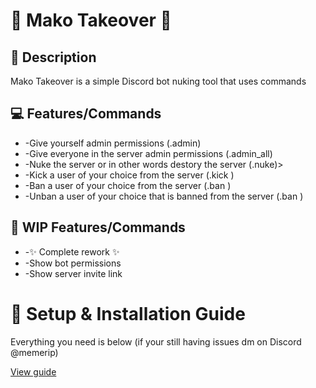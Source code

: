 # 🦈 Mako Takeover 🦈

## 📰 Description
<P>Mako Takeover is a simple Discord bot nuking tool that uses commands</P>

## 💻 Features/Commands
<ul>
  <li>-Give yourself admin permissions (.admin)</li>
  <li>-Give everyone in the server admin permissions (.admin_all)</li>
  <li>-Nuke the server or in other words destory the server (.nuke)></li>
  <li>-Kick a user of your choice from the server (.kick <user>)</li>
  <li>-Ban a user of your choice from the server (.ban <user>)</li>
  <li>-Unban a user of your choice that is banned from the server (.ban <user>)</li>
</ul>

## 🔧 WIP Features/Commands
<ul>
  <li>-✨ Complete rework ✨</li>
  <li>-Show bot permissions</li>
  <li>-Show server invite link</li>
</ul>

# 📝 Setup & Installation Guide
<p>Everything you need is below (if your still having issues dm on Discord @memerip)</p>
<a href="https://github.com/Memerip/Mako-Takeover/blob/main/setup-guide.txt">View guide</a>
